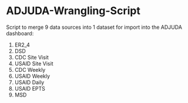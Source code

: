 # ADJUDA-Wrangling-Script

Script to merge 9 data sources into 1 dataset for import into the ADJUDA dashboard:
 1. ER2_4
 2. DSD
 3. CDC Site Visit
 4. USAID Site Visit
 5. CDC Weekly
 6. USAID Weekly
 7. USAID Daily
 8. USAID EPTS
 9. MSD
 
